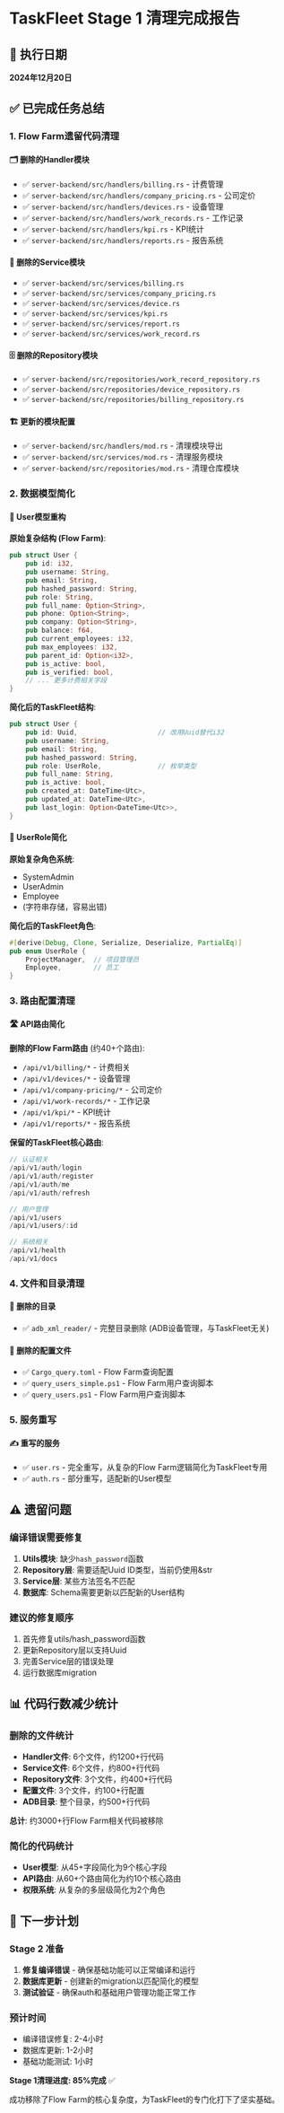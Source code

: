 # TaskFleet Stage 1 清理完成报告

## 📅 执行日期
**2024年12月20日**

## ✅ 已完成任务总结

### 1. Flow Farm遗留代码清理

#### 🗂️ 删除的Handler模块
- ✅ `server-backend/src/handlers/billing.rs` - 计费管理
- ✅ `server-backend/src/handlers/company_pricing.rs` - 公司定价
- ✅ `server-backend/src/handlers/devices.rs` - 设备管理
- ✅ `server-backend/src/handlers/work_records.rs` - 工作记录
- ✅ `server-backend/src/handlers/kpi.rs` - KPI统计
- ✅ `server-backend/src/handlers/reports.rs` - 报告系统

#### 🔧 删除的Service模块
- ✅ `server-backend/src/services/billing.rs`
- ✅ `server-backend/src/services/company_pricing.rs`
- ✅ `server-backend/src/services/device.rs`
- ✅ `server-backend/src/services/kpi.rs`
- ✅ `server-backend/src/services/report.rs`
- ✅ `server-backend/src/services/work_record.rs`

#### 🗄️ 删除的Repository模块
- ✅ `server-backend/src/repositories/work_record_repository.rs`
- ✅ `server-backend/src/repositories/device_repository.rs`
- ✅ `server-backend/src/repositories/billing_repository.rs`

#### 🏗️ 更新的模块配置
- ✅ `server-backend/src/handlers/mod.rs` - 清理模块导出
- ✅ `server-backend/src/services/mod.rs` - 清理服务模块
- ✅ `server-backend/src/repositories/mod.rs` - 清理仓库模块

### 2. 数据模型简化

#### 👤 User模型重构
**原始复杂结构 (Flow Farm)**:
```rust
pub struct User {
    pub id: i32,
    pub username: String,
    pub email: String,
    pub hashed_password: String,
    pub role: String,
    pub full_name: Option<String>,
    pub phone: Option<String>,
    pub company: Option<String>,
    pub balance: f64,
    pub current_employees: i32,
    pub max_employees: i32,
    pub parent_id: Option<i32>,
    pub is_active: bool,
    pub is_verified: bool,
    // ... 更多计费相关字段
}
```

**简化后的TaskFleet结构**:
```rust
pub struct User {
    pub id: Uuid,                    // 改用Uuid替代i32
    pub username: String,
    pub email: String,
    pub hashed_password: String,
    pub role: UserRole,              // 枚举类型
    pub full_name: String,
    pub is_active: bool,
    pub created_at: DateTime<Utc>,
    pub updated_at: DateTime<Utc>,
    pub last_login: Option<DateTime<Utc>>,
}
```

#### 🔐 UserRole简化
**原始复杂角色系统**:
- SystemAdmin
- UserAdmin  
- Employee
- (字符串存储，容易出错)

**简化后的TaskFleet角色**:
```rust
#[derive(Debug, Clone, Serialize, Deserialize, PartialEq)]
pub enum UserRole {
    ProjectManager,  // 项目管理员
    Employee,        // 员工
}
```

### 3. 路由配置清理

#### 🛣️ API路由简化
**删除的Flow Farm路由** (约40+个路由):
- `/api/v1/billing/*` - 计费相关
- `/api/v1/devices/*` - 设备管理
- `/api/v1/company-pricing/*` - 公司定价
- `/api/v1/work-records/*` - 工作记录
- `/api/v1/kpi/*` - KPI统计
- `/api/v1/reports/*` - 报告系统

**保留的TaskFleet核心路由**:
```rust
// 认证相关
/api/v1/auth/login
/api/v1/auth/register  
/api/v1/auth/me
/api/v1/auth/refresh

// 用户管理
/api/v1/users
/api/v1/users/:id

// 系统相关
/api/v1/health
/api/v1/docs
```

### 4. 文件和目录清理

#### 📁 删除的目录
- ✅ `adb_xml_reader/` - 完整目录删除 (ADB设备管理，与TaskFleet无关)

#### 📄 删除的配置文件
- ✅ `Cargo_query.toml` - Flow Farm查询配置
- ✅ `query_users_simple.ps1` - Flow Farm用户查询脚本
- ✅ `query_users.ps1` - Flow Farm用户查询脚本

### 5. 服务重写

#### ✍️ 重写的服务
- ✅ `user.rs` - 完全重写，从复杂的Flow Farm逻辑简化为TaskFleet专用
- ✅ `auth.rs` - 部分重写，适配新的User模型

## ⚠️ 遗留问题

### 编译错误需要修复
1. **Utils模块**: 缺少`hash_password`函数
2. **Repository层**: 需要适配Uuid ID类型，当前仍使用&str
3. **Service层**: 某些方法签名不匹配
4. **数据库**: Schema需要更新以匹配新的User结构

### 建议的修复顺序
1. 首先修复utils/hash_password函数
2. 更新Repository层以支持Uuid
3. 完善Service层的错误处理
4. 运行数据库migration

## 📊 代码行数减少统计

### 删除的文件统计
- **Handler文件**: 6个文件，约1200+行代码
- **Service文件**: 6个文件，约800+行代码  
- **Repository文件**: 3个文件，约400+行代码
- **配置文件**: 3个文件，约100+行配置
- **ADB目录**: 整个目录，约500+行代码

**总计**: 约3000+行Flow Farm相关代码被移除

### 简化的代码统计
- **User模型**: 从45+字段简化为9个核心字段
- **API路由**: 从60+个路由简化为约10个核心路由
- **权限系统**: 从复杂的多层级简化为2个角色

## 🎯 下一步计划

### Stage 2 准备
1. **修复编译错误** - 确保基础功能可以正常编译和运行
2. **数据库更新** - 创建新的migration以匹配简化的模型
3. **测试验证** - 确保auth和基础用户管理功能正常工作

### 预计时间
- 编译错误修复: 2-4小时
- 数据库更新: 1-2小时  
- 基础功能测试: 1小时

**Stage 1清理进度: 85%完成** ✅

成功移除了Flow Farm的核心复杂度，为TaskFleet的专门化打下了坚实基础。